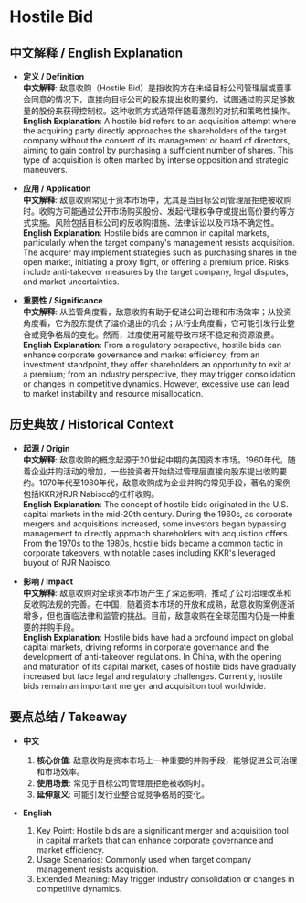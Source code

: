 # Hostile Bid

## 中文解释 / English Explanation

* **定义 / Definition**  
  **中文解释**: 敌意收购（Hostile Bid）是指收购方在未经目标公司管理层或董事会同意的情况下，直接向目标公司的股东提出收购要约，试图通过购买足够数量的股份来获得控制权。这种收购方式通常伴随着激烈的对抗和策略性操作。  
  **English Explanation**: A hostile bid refers to an acquisition attempt where the acquiring party directly approaches the shareholders of the target company without the consent of its management or board of directors, aiming to gain control by purchasing a sufficient number of shares. This type of acquisition is often marked by intense opposition and strategic maneuvers.

* **应用 / Application**  
  **中文解释**: 敌意收购常见于资本市场中，尤其是当目标公司管理层拒绝被收购时。收购方可能通过公开市场购买股份、发起代理权争夺或提出高价要约等方式实施。风险包括目标公司的反收购措施、法律诉讼以及市场不确定性。  
  **English Explanation**: Hostile bids are common in capital markets, particularly when the target company's management resists acquisition. The acquirer may implement strategies such as purchasing shares in the open market, initiating a proxy fight, or offering a premium price. Risks include anti-takeover measures by the target company, legal disputes, and market uncertainties.

* **重要性 / Significance**  
  **中文解释**: 从监管角度看，敌意收购有助于促进公司治理和市场效率；从投资角度看，它为股东提供了溢价退出的机会；从行业角度看，它可能引发行业整合或竞争格局的变化。然而，过度使用可能导致市场不稳定和资源浪费。  
  **English Explanation**: From a regulatory perspective, hostile bids can enhance corporate governance and market efficiency; from an investment standpoint, they offer shareholders an opportunity to exit at a premium; from an industry perspective, they may trigger consolidation or changes in competitive dynamics. However, excessive use can lead to market instability and resource misallocation.

## 历史典故 / Historical Context

* **起源 / Origin**  
  **中文解释**: 敌意收购的概念起源于20世纪中期的美国资本市场。1960年代，随着企业并购活动的增加，一些投资者开始绕过管理层直接向股东提出收购要约。1970年代至1980年代，敌意收购成为企业并购的常见手段，著名的案例包括KKR对RJR Nabisco的杠杆收购。  
  **English Explanation**: The concept of hostile bids originated in the U.S. capital markets in the mid-20th century. During the 1960s, as corporate mergers and acquisitions increased, some investors began bypassing management to directly approach shareholders with acquisition offers. From the 1970s to the 1980s, hostile bids became a common tactic in corporate takeovers, with notable cases including KKR's leveraged buyout of RJR Nabisco.

* **影响 / Impact**  
  **中文解释**: 敌意收购对全球资本市场产生了深远影响，推动了公司治理改革和反收购法规的完善。在中国，随着资本市场的开放和成熟，敌意收购案例逐渐增多，但也面临法律和监管的挑战。目前，敌意收购在全球范围内仍是一种重要的并购手段。  
  **English Explanation**: Hostile bids have had a profound impact on global capital markets, driving reforms in corporate governance and the development of anti-takeover regulations. In China, with the opening and maturation of its capital market, cases of hostile bids have gradually increased but face legal and regulatory challenges. Currently, hostile bids remain an important merger and acquisition tool worldwide.

## 要点总结 / Takeaway

* **中文**  
  1. **核心价值**: 敌意收购是资本市场上一种重要的并购手段，能够促进公司治理和市场效率。
  2. **使用场景**: 常见于目标公司管理层拒绝被收购时。
  3. **延伸意义**: 可能引发行业整合或竞争格局的变化。

* **English**  
  1. Key Point: Hostile bids are a significant merger and acquisition tool in capital markets that can enhance corporate governance and market efficiency.
  2. Usage Scenarios: Commonly used when target company management resists acquisition.
  3. Extended Meaning: May trigger industry consolidation or changes in competitive dynamics.